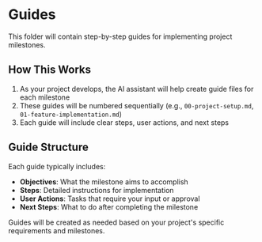 # Guides

This folder will contain step-by-step guides for implementing project milestones.

## How This Works

1. As your project develops, the AI assistant will help create guide files for each milestone
2. These guides will be numbered sequentially (e.g., `00-project-setup.md`, `01-feature-implementation.md`)
3. Each guide will include clear steps, user actions, and next steps

## Guide Structure

Each guide typically includes:

- **Objectives**: What the milestone aims to accomplish
- **Steps**: Detailed instructions for implementation
- **User Actions**: Tasks that require your input or approval
- **Next Steps**: What to do after completing the milestone

Guides will be created as needed based on your project's specific requirements and milestones. 